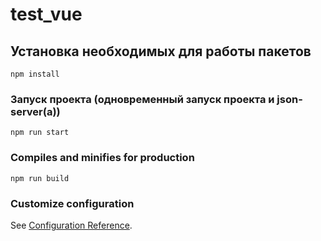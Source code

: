 # test_vue

## Установка необходимых для работы пакетов
```
npm install
```

<!-- ### Compiles and hot-reloads for development -->
### Запуск проекта (одновременный запуск проекта и json-server(а))
```
npm run start
```

### Compiles and minifies for production
```
npm run build
```

### Customize configuration
See [Configuration Reference](https://cli.vuejs.org/config/).
